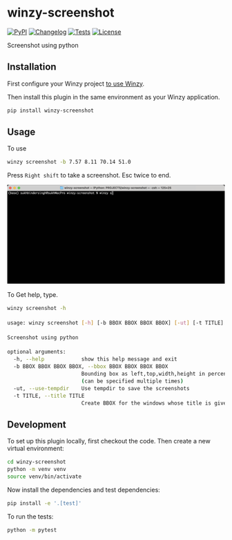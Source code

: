 # winzy-screenshot

[![PyPI](https://img.shields.io/pypi/v/winzy-screenshot.svg)](https://pypi.org/project/winzy-screenshot/)
[![Changelog](https://img.shields.io/github/v/release/sukhbinder/winzy-screenshot?include_prereleases&label=changelog)](https://github.com/sukhbinder/winzy-screenshot/releases)
[![Tests](https://github.com/sukhbinder/winzy-screenshot/workflows/Test/badge.svg)](https://github.com/sukhbinder/winzy-screenshot/actions?query=workflow%3ATest)
[![License](https://img.shields.io/badge/license-Apache%202.0-blue.svg)](https://github.com/sukhbinder/winzy-screenshot/blob/main/LICENSE)

Screenshot using python 

## Installation

First configure your Winzy project [to use Winzy](https://github.com/sukhbinder/winzy).

Then install this plugin in the same environment as your Winzy application.
```bash
pip install winzy-screenshot
```
## Usage

To use

```bash
winzy screenshot -b 7.57 8.11 70.14 51.0
```

Press `Right shift` to take a screenshot. Esc twice to end.

![winzy screenshot demo](https://raw.githubusercontent.com/sukhbinder/winzy-screenshot/main/winzy-screenshot-demo.gif)



To Get help, type.

```bash
winzy screenshot -h

usage: winzy screenshot [-h] [-b BBOX BBOX BBOX BBOX] [-ut] [-t TITLE]

Screenshot using python

optional arguments:
  -h, --help            show this help message and exit
  -b BBOX BBOX BBOX BBOX, --bbox BBOX BBOX BBOX BBOX
                        Bounding box as left,top,width,height in percentages
                        (can be specified multiple times)
  -ut, --use-tempdir    Use tempdir to save the screenshots
  -t TITLE, --title TITLE
                        Create BBOX for the windows whose title is given.


```
## Development

To set up this plugin locally, first checkout the code. Then create a new virtual environment:
```bash
cd winzy-screenshot
python -m venv venv
source venv/bin/activate
```
Now install the dependencies and test dependencies:
```bash
pip install -e '.[test]'
```
To run the tests:
```bash
python -m pytest
```
